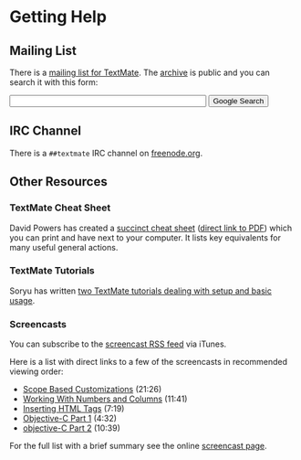 # Getting Help

## Mailing List

There is a [mailing list for TextMate](http://lists.macromates.com/mailman/listinfo/textmate). The [archive](http://lists.macromates.com/pipermail/textmate/) is public and you can search it with this form:

<form method="GET" action="http://www.google.com/search" accept-charset="utf-8">
    <p>
        <input type="hidden" name="num" value="20">
        <input type="hidden" name="hl" value="en">
        <input type="hidden" name="c2coff" value="1">
        <input type="hidden" name="as_sitesearch" value="lists.macromates.com">
        <input type="text" name="as_q" size="40" class="txt">
        <input type="submit" name="btnG" value="Google Search">
    </p>
</form>

## IRC Channel

There is a `##textmate` IRC channel on [freenode.org](http://freenode.org/).

## Other Resources

### TextMate Cheat Sheet

David Powers has created a [succinct cheat sheet](http://www.grayskies.net/textmate) ([direct link to PDF](http://www.grayskies.net/TMcheatsheet.pdf)) which you can print and have next to your computer. It lists key equivalents for many useful general actions.


### TextMate Tutorials

Soryu has written [two TextMate tutorials dealing with setup and basic usage](http://projects.serenity.de/textmate/tutorials/).


### Screencasts

You can subscribe to the [screencast RSS feed](pcast://macromates.com/textmate/screencast.rss) via iTunes.

Here is a list with direct links to a few of the screencasts in recommended viewing order:

 * [Scope Based Customizations](http://macromates.com/screencast/scopes_and_comments.mov) (21:26)
 * [Working With Numbers and Columns](http://macromates.com/screencast/math_and_column_selections.mov) (11:41)
 * [Inserting HTML Tags](http://macromates.com/screencast/insert_html_tags.mov) (7:19)
 * [Objective-C Part 1](http://macromates.com/screencast/objective-c_part_1.mov) (4:32)
 * [objective-C Part 2](http://macromates.com/screencast/objective_c_part_2.mov) (10:39)

For the full list with a brief summary see the online [screencast page](http://macromates.com/screencasts).
